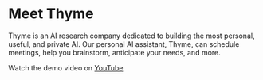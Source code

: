 # Meet Thyme
Thyme is an AI research company dedicated to building the most personal, useful, and private AI. Our personal AI assistant, Thyme, can schedule meetings, help you brainstorm, anticipate your needs, and more.

Watch the demo video on [YouTube](https://youtu.be/8H4GNelhmnw?si=Q7uEMLifyeD-il9M)
